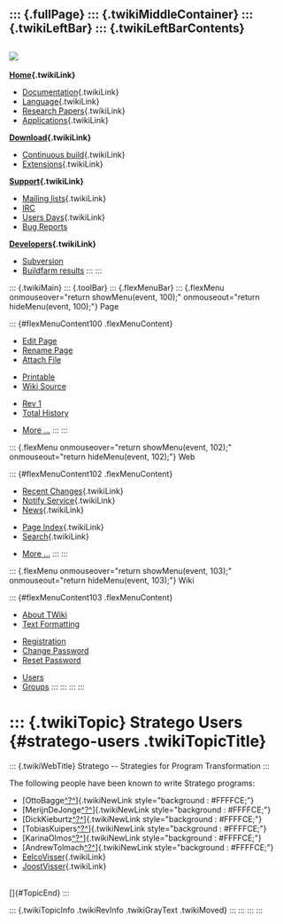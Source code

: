 ::: {.fullPage}
::: {.twikiMiddleContainer}
::: {.twikiLeftBar}
::: {.twikiLeftBarContents}
  ----------------------------------------------------------------------------------
  [![](../pub/Stratego/StrategoLogo/StrategoLogoTextlessWhite-100px.png)](WebHome)
  ----------------------------------------------------------------------------------

**[Home](WebHome){.twikiLink}**

-   [Documentation](StrategoDocumentation){.twikiLink}
-   [Language](StrategoLanguage){.twikiLink}
-   [Research Papers](StrategoPublications){.twikiLink}
-   [Applications](StrategoApplication){.twikiLink}

**[Download](StrategoDownload){.twikiLink}**

-   [Continuous build](ContinuousBuild){.twikiLink}
-   [Extensions](AdditionalPackageDownload){.twikiLink}

**[Support](StrategoSupport){.twikiLink}**

-   [Mailing lists](MailingList){.twikiLink}
-   [IRC](irc://irc.freenode.net/#stratego)
-   [Users Days](StrategoUsersDay){.twikiLink}
-   [Bug Reports](http://yellowgrass.org/project/StrategoXT)

**[Developers](StrategoDev){.twikiLink}**

-   [Subversion](https://svn.strategoxt.org/repos/StrategoXT/strategoxt/trunk)
-   [Buildfarm
    results](http://hydra.nixos.org/jobset/strategoxt/strategoxt-release/all)
:::
:::

::: {.twikiMain}
::: {.toolBar}
::: {.flexMenuBar}
::: {.flexMenu onmouseover="return showMenu(event, 100);" onmouseout="return hideMenu(event, 100);"}
Page

::: {#flexMenuContent100 .flexMenuContent}
-   [Edit
    Page](http://www.program-transformation.org/edit/Stratego/StrategoUsers?t=1536825683)
-   [Rename
    Page](http://www.program-transformation.org/rename/Stratego/StrategoUsers)
-   [Attach
    File](http://www.program-transformation.org/attach/Stratego/StrategoUsers)

<!-- -->

-   [Printable](http://www.program-transformation.org/view/Stratego/StrategoUsers?skin=print.pattern)
-   [Wiki
    Source](http://www.program-transformation.org/view/Stratego/StrategoUsers?skin=text&raw=on&contenttype=text/plain)

<!-- -->

-   [Rev
    1](http://www.program-transformation.org/view/Stratego/StrategoUsers?rev=1.1)
-   [Total
    History](http://www.program-transformation.org/rdiff/Stratego/StrategoUsers)

<!-- -->

-   [More
    \...](http://www.program-transformation.org/oops/Stratego/StrategoUsers?template=oopsmore&param1=1.1&param2=1.1)
:::
:::

::: {.flexMenu onmouseover="return showMenu(event, 102);" onmouseout="return hideMenu(event, 102);"}
Web

::: {#flexMenuContent102 .flexMenuContent}
-   [Recent Changes](WebChanges){.twikiLink}
-   [Notify Service](WebNotify){.twikiLink}
-   [News](WebNews){.twikiLink}

<!-- -->

-   [Page Index](WebIndex){.twikiLink}
-   [Search](WebSearch){.twikiLink}

<!-- -->

-   [More
    \...](http://www.program-transformation.org/oops/Stratego/StrategoUsers?template=oopsmore&param1=1.1&param2=1.1)
:::
:::

::: {.flexMenu onmouseover="return showMenu(event, 103);" onmouseout="return hideMenu(event, 103);"}
Wiki

::: {#flexMenuContent103 .flexMenuContent}
-   [About
    TWiki](http://www.program-transformation.org/view/TWiki/WebHome)
-   [Text
    Formatting](http://www.program-transformation.org/view/TWiki/TextFormattingRules)

<!-- -->

-   [Registration](http://www.program-transformation.org/view/TWiki/TWikiRegistration)
-   [Change
    Password](http://www.program-transformation.org/view/TWiki/ChangePassword)
-   [Reset
    Password](http://www.program-transformation.org/view/TWiki/ResetPassword)

<!-- -->

-   [Users](http://www.program-transformation.org/view/Main/TWikiUsers)
-   [Groups](http://www.program-transformation.org/view/Main/TWikiGroups)
:::
:::
:::
:::

::: {.twikiTopic}
Stratego Users {#stratego-users .twikiTopicTitle}
==============

::: {.twikiWebTitle}
Stratego \-- Strategies for Program Transformation
:::

The following people have been known to write Stratego programs:

-   [OttoBagge[^?^](http://www.program-transformation.org/edit/Stratego/OttoBagge?topicparent=Stratego.StrategoUsers)]{.twikiNewLink
    style="background : #FFFFCE;"}
-   [MerijnDeJonge[^?^](http://www.program-transformation.org/edit/Stratego/MerijnDeJonge?topicparent=Stratego.StrategoUsers)]{.twikiNewLink
    style="background : #FFFFCE;"}
-   [DickKieburtz[^?^](http://www.program-transformation.org/edit/Stratego/DickKieburtz?topicparent=Stratego.StrategoUsers)]{.twikiNewLink
    style="background : #FFFFCE;"}
-   [TobiasKuipers[^?^](http://www.program-transformation.org/edit/Stratego/TobiasKuipers?topicparent=Stratego.StrategoUsers)]{.twikiNewLink
    style="background : #FFFFCE;"}
-   [KarinaOlmos[^?^](http://www.program-transformation.org/edit/Stratego/KarinaOlmos?topicparent=Stratego.StrategoUsers)]{.twikiNewLink
    style="background : #FFFFCE;"}
-   [AndrewTolmach[^?^](http://www.program-transformation.org/edit/Stratego/AndrewTolmach?topicparent=Stratego.StrategoUsers)]{.twikiNewLink
    style="background : #FFFFCE;"}
-   [EelcoVisser](EelcoVisser){.twikiLink}
-   [JoostVisser](JoostVisser){.twikiLink}

\
[]{#TopicEnd}
:::

::: {.twikiTopicInfo .twikiRevInfo .twikiGrayText .twikiMoved}
:::
:::
:::
:::
